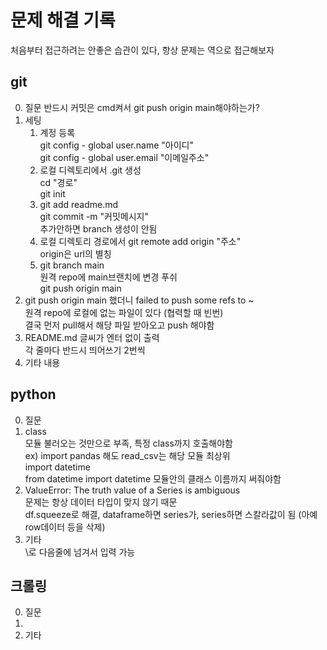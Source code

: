 # 문제 해결 기록
처음부터 접근하려는 안좋은 습관이 있다, 항상 문제는 역으로 접근해보자

## git
0. 질문
반드시 커밋은 cmd켜서 git push origin main해야하는가?
1. 세팅
    1) 계정 등록  
    git config  - global user.name "아이디"  
    git config  - global user.email "이메일주소"  
    2) 로컬 디렉토리에서 .git 생성  
    cd "경로"  
    git init  
    3) git add readme.md  
    git commit -m "커밋메시지"  
    추가안하면 branch 생성이 안됨  
    4) 로컬 디렉토리 경로에서 git remote add origin "주소"  
    origin은 url의 별칭  
    5) git branch main  
    원격 repo에 main브랜치에 변경 푸쉬  
    git push origin main  
2. git push origin main 했더니 failed to push some refs to ~  
원격 repo에 로컬에 없는 파일이 있다 (협력할 때 빈번)  
결국 먼저 pull해서 해당 파일 받아오고 push 해야함  
3. README.md 글씨가 엔터 없이 출력  
각 줄마다 반드시 띄어쓰기 2번씩  
99. 기타 내용  

## python  
0. 질문  
1. class  
    모듈 불러오는 것만으로 부족, 특정 class까지 호출해야함  
    ex) import pandas 해도 read_csv는 해당 모듈 최상위  
    import datetime  
    from datetime import datetime 모듈안의 클래스 이름까지 써줘야함 
2. ValueError: The truth value of a Series is ambiguous  
    문제는 항상 데이터 타입이 맞지 않기 때문  
    df.squeeze로 해결, dataframe하면 series가, series하면 스칼라값이 됨 (아예 row데이터 등을 삭제)  
99. 기타  
\로 다음줄에 넘겨서 입력 가능  

## 크롤링
0. 질문  
1.   
99. 기타  